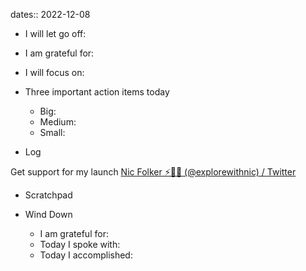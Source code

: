 dates:: 2022-12-08

- I will let go off:
- I am grateful for:
- I will focus on:

- Three important action items today
	- Big:
	- Medium:
	- Small:

- Log

Get support for my launch
[Nic Folker ⚡️🏴‍☠️ (@explorewithnic) / Twitter](https://twitter.com/explorewithnic)


- Scratchpad

- Wind Down
	- I am grateful for:
	- Today I spoke with:
	- Today I accomplished: